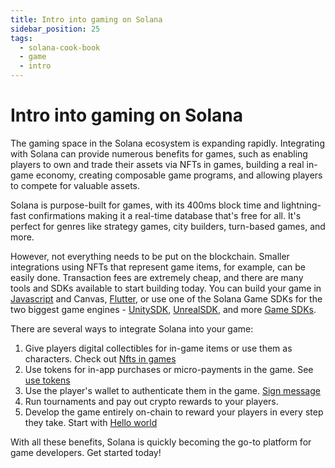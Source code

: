 ```yaml
---
title: Intro into gaming on Solana
sidebar_position: 25
tags:
  - solana-cook-book
  - game
  - intro
---
```



# Intro into gaming on Solana

The gaming space in the Solana ecosystem is expanding rapidly. Integrating with Solana can provide numerous benefits for games, such as enabling players to own and trade their assets via NFTs in games, building a real in-game economy, creating composable game programs, and allowing players to compete for valuable assets.

Solana is purpose-built for games, with its 400ms block time and lightning-fast confirmations making it a real-time database that's free for all. It's perfect for genres like strategy games, city builders, turn-based games, and more.

However, not everything needs to be put on the blockchain. Smaller integrations using NFTs that represent game items, for example, can be easily done. Transaction fees are extremely cheap, and there are many tools and SDKs available to start building today. You can build your game in [Javascript](https://docs.solana.com/de/developing/clients/javascript-api) and Canvas, [Flutter](https://github.com/espresso-cash/espresso-cash-public), or use one of the Solana Game SDKs for the two biggest game engines - [UnitySDK](./game-sdks), [UnrealSDK](https://github.com/staratlasmeta/FoundationKit), and more [Game SDKs](./game-sdks).

There are several ways to integrate Solana into your game:

1. Give players digital collectibles for in-game items or use them as characters. Check out [Nfts in games](./nfts-in-games)
2. Use tokens for in-app purchases or micro-payments in the game. See [use tokens](./interact-with-tokens)
3. Use the player's wallet to authenticate them in the game. [Sign message](../keypairs-and-wallets.md#how-to-sign-and-verify-messages-with-wallets)
4. Run tournaments and pay out crypto rewards to your players.
5. Develop the game entirely on-chain to reward your players in every step they take. Start with [Hello world](./hello-world)

With all these benefits, Solana is quickly becoming the go-to platform for game developers. Get started today!

